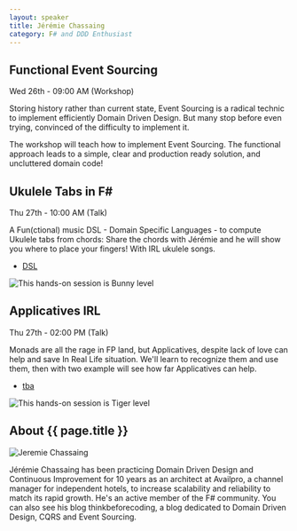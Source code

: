 ```yaml
---
layout: speaker
title: Jérémie Chassaing
category: F# and DDD Enthusiast
---
```


<div class="row">
    <div class="col-md-6">
        <div class="speaker-talk">
            <div class="section-head">
                <h2 class="header-title">Functional Event Sourcing</h2>
                    <p class="header-desc">Wed 26th - 09:00 AM (Workshop)</p>
            </div>
            <div>
                <p>
                    Storing history rather than current state, Event Sourcing is a radical technic to implement efficiently Domain Driven Design. But many stop before even trying, convinced of the difficulty to implement it. 
                </p>
                <p>
                    The workshop will teach how to implement Event Sourcing. The functional approach leads to a simple, clear and production ready solution, and uncluttered domain code!
                </p>
            </div>
        </div>
    </div>
    <div class="col-md-6">
        <div class="speaker-talk">
            <div class="section-head">
                <h2 class="header-title">Ukulele Tabs in F#</h2>
                    <p class="header-desc">Thu 27th - 10:00 AM (Talk)</p>
            </div>
            <div>
                <p>
                    A Fun(ctional) music DSL - Domain Specific Languages - to compute Ukulele tabs from chords: Share the chords with Jérémie and he will show you where to place your fingers! With IRL ukulele songs.
                </p>
            </div>
            <div>
                <div class="speaker-tag">
                    <ul class="tag">
                        <li><a href="#">DSL</a></li>
                    </ul>
                </div>
                <div class="talk-level">
                    <img src="{{ site.baseurl }}public/assets/animals/bunny.png" alt="This hands-on session is Bunny level" />
                </div>	
            </div>
        </div>
    </div>
    <div class="col-md-6">
        <div class="speaker-talk">
            <div class="section-head">
                <h2 class="header-title">Applicatives IRL</h2>
                    <p class="header-desc">Thu 27th - 02:00 PM (Talk)</p>
            </div>
            <div>
                <p>
                    Monads are all the rage in FP land, but Applicatives, despite lack of love can help and save In Real Life situation. We'll learn to recognize them and use them, then with two example will see how far Applicatives can help.
                </p>
            </div>
            <div>
                <div class="speaker-tag">
                    <ul class="tag">
                        <li><a href="#">tba</a></li>
                    </ul>
                </div>
                <div class="talk-level">
                    <img src="{{ site.baseurl }}public/assets/animals/tiger.png" alt="This hands-on session is Tiger level" />
                </div>	
            </div>
        </div>
    </div>
</div><!-- /.row -->
<div class="row">
    <div class="col-md-12">
        <div class="speaker-about">
            <div class="section-head">
                <h2 class="header-title">About {{ page.title }}</h2>
                <p class="header-desc">
                    <a href="https://twitter.com/thinkb4coding"><i class="fab fa-twitter"></i></a>
					<a href="https://github.com/thinkbeforecoding"><i class="fab fa-github-alt"></i></a>
					<a href="https://thinkbeforecoding.com/"><i class="fas fa-rss"></i></a>
                </p>					
            </div>
            <div class="row">
                <div class="col-md-2">
                    <img src="{{ site.baseurl }}public/assets/speakers/2018/jeremie-chassaing.jpg" alt="Jeremie Chassaing" />
                </div>
                <div class="col-md-10">
                    <p>
                        Jérémie Chassaing has been practicing Domain Driven Design and Continuous Improvement for 10 years as an architect at Availpro, a channel manager for independent hotels, to increase scalability and reliability to match its rapid growth. He's an active member of the F# community. You can also see his blog thinkbeforecoding, a blog dedicated to Domain Driven Design, CQRS and Event Sourcing.
                    </p>
                </div>
            </div>       
        </div>
    </div>
</div>
